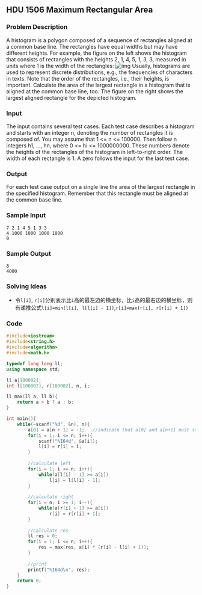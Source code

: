 ## HDU 1506 Maximum Rectangular Area

### Problem Description

A histogram is a polygon composed of a sequence of rectangles aligned at a common base line. The rectangles have equal widths but may have different heights. For example, the figure on the left shows the histogram that consists of rectangles with the heights 2, 1, 4, 5, 1, 3, 3, measured in units where 1 is the width of the rectangles:
![img](http://acm.hdu.edu.cn/data/images/1506-1.gif)
Usually, histograms are used to represent discrete distributions, e.g., the frequencies of characters in texts. Note that the order of the rectangles, i.e., their heights, is important. Calculate the area of the largest rectangle in a histogram that is aligned at the common base line, too. The figure on the right shows the largest aligned rectangle for the depicted histogram.

### Input

The input contains several test cases. Each test case describes a histogram and starts with an integer n, denoting the number of rectangles it is composed of. You may assume that 1 <= n <= 100000. Then follow n integers h1, ..., hn, where 0 <= hi <= 1000000000. These numbers denote the heights of the rectangles of the histogram in left-to-right order. The width of each rectangle is 1. A zero follows the input for the last test case.

### Output

For each test case output on a single line the area of the largest rectangle in the specified histogram. Remember that this rectangle must be aligned at the common base line.

### Sample Input

```
7 2 1 4 5 1 3 3
4 1000 1000 1000 1000
0
```

### Sample Output

```
8
4000
```

### Solving Ideas

* 令`l[i]`, `r[i]`分别表示比`i`高的最左边的横坐标，比`i`高的最右边的横坐标，则有递推公式`l[i]=min(l[i], l[l[i] - 1])`,`r[i]=max(r[i], r[r[i] + 1])`

### Code

```c++
#include<iostream>
#include<string.h>
#include<algorithm>
#include<math.h>

typedef long long ll;
using namespace std;

ll a[100002];
int l[100002], r[100002], n, i;

ll max(ll a, ll b){
	return a > b ? a : b;
}

int main(){
	while(~scanf("%d", &n), n){
		a[0] = a[n + 1] = -1;	//indicate that a[0] and a[n+1] must smaller than a[i]
		for(i = 1; i <= n; i++){
			scanf("%I64d", &a[i]);
			l[i] = r[i] = i;
		}
		
		//calculate left
		for(i = 1; i <= n; i++){
			while(a[l[i] - 1] >= a[i])
				l[i] = l[l[i] - 1];
		}
		
		//calculate right
		for(i = n; i >= 1; i--){
			while(a[r[i] + 1] >= a[i])
				r[i] = r[r[i] + 1];
		}
		
		//calculate res
		ll res = 0;
		for(i = 1; i <= n; i++){
			res = max(res, a[i] * (r[i] - l[i] + 1));
		}
		
		//print
		printf("%I64d\n", res);
	}
	return 0;
}
```

